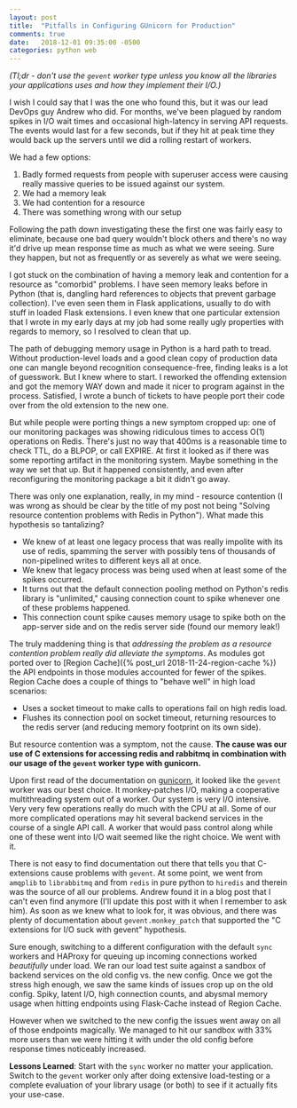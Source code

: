```yaml
---
layout: post
title:  "Pitfalls in Configuring GUnicorn for Production"
comments: true
date:   2018-12-01 09:35:00 -0500
categories: python web
---
```


*(Tl;dr - don't use the `gevent` worker type unless you know all the libraries your applications uses and how they implement their I/O.)* 

I wish I could say that I was the one who found this, but it was our lead DevOps guy Andrew who did. For months, we've been plagued by random spikes in I/O wait times and occasional high-latency in serving API requests. The events would last for a few seconds, but if they hit at peak time they would back up the servers until we did a rolling restart of workers. 

We had a few options:

1. Badly formed requests from people with superuser access were causing really massive queries to be issued against our system.
2. We had a memory leak
3. We had contention for a resource
4. There was something wrong with our setup

Following the path down investigating these the first one was fairly easy to eliminate, because one bad query wouldn't block others and there's no way it'd drive up mean response time as much as what we were seeing. Sure they happen, but not as frequently or as severely as what we were seeing. 

I got stuck on the combination of having a memory leak and contention for a resource as "comorbid" problems. I have seen memory leaks before in Python (that is, dangling hard references to objects that prevent garbage collection). I've even seen them in Flask applications, usually to do with stuff in loaded Flask extensions. I even knew that one particular extension that I wrote in my early days at my job had some really ugly properties with regards to memory, so I resolved to clean that up. 

The path of debugging memory usage in Python is a hard path to tread. Without production-level loads and a good clean copy of production data one can mangle beyond recognition consequence-free, finding leaks is a lot of guesswork. But I knew where to start. I reworked the offending extension and got the memory WAY down and made it nicer to program against in the process. Satisfied, I wrote a bunch of tickets to have people port their code over from the old extension to the new one.

But while people were porting things a new symptom cropped up: one of our monitoring packages was showing ridiculous times to access O(1) operations on Redis. There's just no way that 400ms is a reasonable time to check TTL, do a BLPOP, or call EXPIRE. At first it looked as if there was some reporting artifact in the monitoring system. Maybe something in the way we set that up. But it happened consistently, and even after reconfiguring the monitoring package a bit it didn't go away. 

There was only one explanation, really, in my mind - resource contention (I was wrong as should be clear by the title of my post not being "Solving resource contention problems with Redis in Python"). What made this hypothesis so tantalizing?

* We knew of at least one legacy process that was really impolite with its use of redis, spamming the server with possibly tens of thousands of non-pipelined writes to different keys all at once. 
* We knew that legacy process was being used when at least some of the spikes occurred.
* It turns out that the default connection pooling method on Python's redis library is "unlimited," causing connection count to spike whenever one of these problems happened.  
* This connection count spike causes memory usage to spike both on the app-server side and on the redis server side (found our memory leak!)

The truly maddening thing is that *addressing the problem as a resource contention problem really did alleviate the symptoms*. As modules got ported over to [Region Cache]({% post_url 2018-11-24-region-cache %}) the API endpoints in those modules accounted for fewer of the spikes. Region Cache does a couple of things to "behave well" in high load scenarios: 

* Uses a socket timeout to make calls to operations fail on high redis load.
* Flushes its connection pool on socket timeout, returning resources to the redis server (and reducing memory footprint on its own side).

But resource contention was a symptom, not the cause. **The cause was our use of C extensions for accessing redis and rabbitmq in combination with our usage of the `gevent` worker type with gunicorn.**

Upon first read of the documentation on [gunicorn](http://docs.gunicorn.org/en/latest/configure.html), it looked like the `gevent` worker was our best choice. It monkey-patches I/O, making a cooperative multithreading system out of a worker. Our system is very I/O intensive. Very very few operations really do much with the CPU at all. Some of our more complicated operations may hit several backend services in the course of a single API call. A worker that would pass control along while one of these went into I/O wait seemed like the right choice. We went with it.

There is not easy to find documentation out there that tells you that C-extensions cause problems with `gevent`. At some point, we went from `amqplib` to `librabbitmq` and from `redis` in pure python to `hiredis` and therein was the source of all our problems. Andrew found it in a blog post that I can't even find anymore (I'll update this post with it when I remember to ask him). As soon as we knew what to look for, it was obvious, and there was plenty of documentation about `gevent.monkey_patch` that supported the "C extensions for I/O suck with gevent" hypothesis. 

Sure enough, switching to a different configuration with the default `sync` workers and HAProxy for queuing up incoming connections worked *beautifully* under load. We ran our load test suite against a sandbox of backend services on the old config vs. the new config. Once we got the stress high enough, we saw the same kinds of issues crop up on the old config. Spiky, latent I/O, high connection counts, and abysmal memory usage when hitting endpoints using Flask-Cache instead of  Region Cache.  

However when we switched to the new config the issues went away on all of those endpoints magically. We managed to hit our sandbox with 33% more users than we were hitting it with under the old config before response times noticeably increased. 

**Lessons Learned**: Start with the `sync` worker no matter your application. Switch to the `gevent` worker only after doing extensive load-testing or a complete evaluation of your library usage (or both) to see if it actually fits your use-case. 